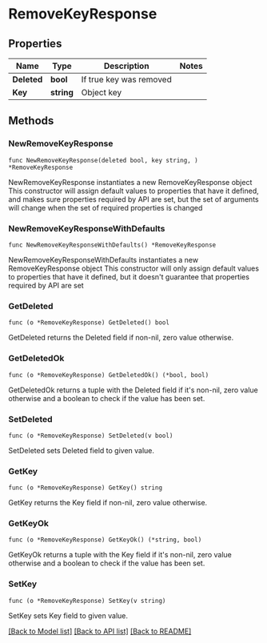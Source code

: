 # RemoveKeyResponse

## Properties

Name | Type | Description | Notes
------------ | ------------- | ------------- | -------------
**Deleted** | **bool** | If true key was removed | 
**Key** | **string** | Object key | 

## Methods

### NewRemoveKeyResponse

`func NewRemoveKeyResponse(deleted bool, key string, ) *RemoveKeyResponse`

NewRemoveKeyResponse instantiates a new RemoveKeyResponse object
This constructor will assign default values to properties that have it defined,
and makes sure properties required by API are set, but the set of arguments
will change when the set of required properties is changed

### NewRemoveKeyResponseWithDefaults

`func NewRemoveKeyResponseWithDefaults() *RemoveKeyResponse`

NewRemoveKeyResponseWithDefaults instantiates a new RemoveKeyResponse object
This constructor will only assign default values to properties that have it defined,
but it doesn't guarantee that properties required by API are set

### GetDeleted

`func (o *RemoveKeyResponse) GetDeleted() bool`

GetDeleted returns the Deleted field if non-nil, zero value otherwise.

### GetDeletedOk

`func (o *RemoveKeyResponse) GetDeletedOk() (*bool, bool)`

GetDeletedOk returns a tuple with the Deleted field if it's non-nil, zero value otherwise
and a boolean to check if the value has been set.

### SetDeleted

`func (o *RemoveKeyResponse) SetDeleted(v bool)`

SetDeleted sets Deleted field to given value.


### GetKey

`func (o *RemoveKeyResponse) GetKey() string`

GetKey returns the Key field if non-nil, zero value otherwise.

### GetKeyOk

`func (o *RemoveKeyResponse) GetKeyOk() (*string, bool)`

GetKeyOk returns a tuple with the Key field if it's non-nil, zero value otherwise
and a boolean to check if the value has been set.

### SetKey

`func (o *RemoveKeyResponse) SetKey(v string)`

SetKey sets Key field to given value.



[[Back to Model list]](../README.md#documentation-for-models) [[Back to API list]](../README.md#documentation-for-api-endpoints) [[Back to README]](../README.md)


